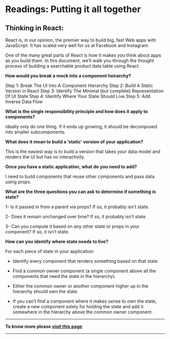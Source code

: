 # Readings: Putting it all together
## **Thinking in React**:

React is, in our opinion, the premier way to build big, fast Web apps with JavaScript. It has scaled very well for us at Facebook and Instagram.

One of the many great parts of React is how it makes you think about apps as you build them. In this document, we’ll walk you through the thought process of building a searchable product data table using React.



**How would you break a mock into a component heirarchy?**

Step 1: Break The UI Into A Component Hierarchy 
Step 2: Build A Static Version in React 
Step 3: Identify The Minimal (but complete) Representation Of UI State 
Step 4: Identify Where Your State Should Live 
Step 5: Add Inverse Data Flow 

**What is the single responsibility principle and how does it apply to components?**

ideally only do one thing. If it ends up growing, it should be decomposed into smaller subcomponents.

**What does it mean to build a ‘static’ version of your application?**

This is the easiest way is to build a version that takes your data model and renders the UI but has no interactivity.

**Once you have a static application, what do you need to add?**

I need to build components that reuse other components and pass data using props. 

**What are the three questions you can ask to determine if something is state?**


1- Is it passed in from a parent via props? If so, it probably isn’t state.

2- Does it remain unchanged over time? If so, it probably isn’t state.

3- Can you compute it based on any other state or props in your component? If so, it isn’t state.





**How can you identify where state needs to live?**

For each piece of state in your application:

- Identify every component that renders something based on that state.

- Find a common owner component (a single component above all the components that need the state in the hierarchy).

- Either the common owner or another component higher up in the hierarchy should own the state.

- If you can’t find a component where it makes sense to own the state, create a new component solely for holding the state and add it somewhere in the hierarchy above the common owner component.

--------


**To know more please 
[visit this page](https://reactjs.org/docs/thinking-in-react.html)**

-------
